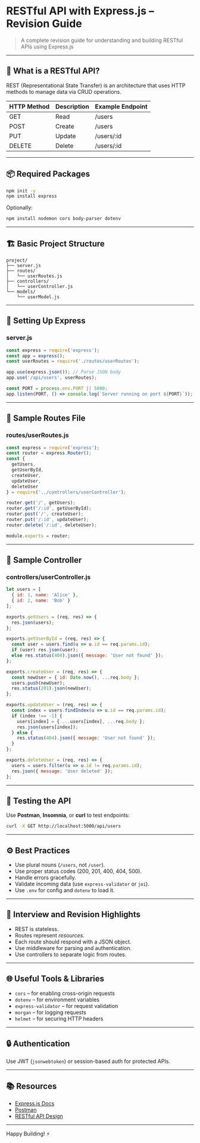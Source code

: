 
# RESTful API with Express.js – Revision Guide

> A complete revision guide for understanding and building RESTful APIs using Express.js

---

## 📘 What is a RESTful API?

REST (Representational State Transfer) is an architecture that uses HTTP methods to manage data via CRUD operations.

| HTTP Method | Description | Example Endpoint     |
|-------------|-------------|----------------------|
| GET         | Read        | /users               |
| POST        | Create      | /users               |
| PUT         | Update      | /users/:id           |
| DELETE      | Delete      | /users/:id           |

---

## 📦 Required Packages

```bash
npm init -y
npm install express
```

Optionally:
```bash
npm install nodemon cors body-parser dotenv
```

---

## 🏗️ Basic Project Structure

```
project/
├── server.js
├── routes/
│   └── userRoutes.js
├── controllers/
│   └── userController.js
└── models/
    └── userModel.js
```

---

## 🚀 Setting Up Express

### server.js

```js
const express = require('express');
const app = express();
const userRoutes = require('./routes/userRoutes');

app.use(express.json()); // Parse JSON body
app.use('/api/users', userRoutes);

const PORT = process.env.PORT || 5000;
app.listen(PORT, () => console.log(`Server running on port ${PORT}`));
```

---

## 📁 Sample Routes File

### routes/userRoutes.js

```js
const express = require('express');
const router = express.Router();
const {
  getUsers,
  getUserById,
  createUser,
  updateUser,
  deleteUser
} = require('../controllers/userController');

router.get('/', getUsers);
router.get('/:id', getUserById);
router.post('/', createUser);
router.put('/:id', updateUser);
router.delete('/:id', deleteUser);

module.exports = router;
```

---

## 📂 Sample Controller

### controllers/userController.js

```js
let users = [
  { id: 1, name: 'Alice' },
  { id: 2, name: 'Bob' }
];

exports.getUsers = (req, res) => {
  res.json(users);
};

exports.getUserById = (req, res) => {
  const user = users.find(u => u.id == req.params.id);
  if (user) res.json(user);
  else res.status(404).json({ message: 'User not found' });
};

exports.createUser = (req, res) => {
  const newUser = { id: Date.now(), ...req.body };
  users.push(newUser);
  res.status(201).json(newUser);
};

exports.updateUser = (req, res) => {
  const index = users.findIndex(u => u.id == req.params.id);
  if (index !== -1) {
    users[index] = { ...users[index], ...req.body };
    res.json(users[index]);
  } else {
    res.status(404).json({ message: 'User not found' });
  }
};

exports.deleteUser = (req, res) => {
  users = users.filter(u => u.id != req.params.id);
  res.json({ message: 'User deleted' });
};
```

---

## 🧪 Testing the API

Use **Postman**, **Insomnia**, or **curl** to test endpoints:

```bash
curl -X GET http://localhost:5000/api/users
```

---

## ⚙️ Best Practices

- Use plural nouns (`/users`, not `/user`).
- Use proper status codes (200, 201, 400, 404, 500).
- Handle errors gracefully.
- Validate incoming data (use `express-validator` or `joi`).
- Use `.env` for config and `dotenv` to load it.

---

## 🧠 Interview and Revision Highlights

- REST is stateless.
- Routes represent *resources*.
- Each route should respond with a JSON object.
- Use middleware for parsing and authentication.
- Use controllers to separate logic from routes.

---

## 🌐 Useful Tools & Libraries

- `cors` – for enabling cross-origin requests
- `dotenv` – for environment variables
- `express-validator` – for request validation
- `morgan` – for logging requests
- `helmet` – for securing HTTP headers

---

## 🔒 Authentication

Use JWT (`jsonwebtoken`) or session-based auth for protected APIs.

---

## 📚 Resources

- [Express.js Docs](https://expressjs.com/)
- [Postman](https://www.postman.com/)
- [RESTful API Design](https://restfulapi.net/)

---

Happy Building! ⚡
